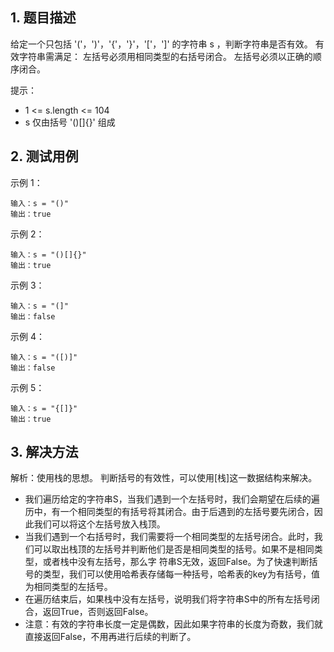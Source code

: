 ## 1. 题目描述

给定一个只包括 '('，')'，'{'，'}'，'['，']' 的字符串 s ，判断字符串是否有效。
有效字符串需满足：
左括号必须用相同类型的右括号闭合。
左括号必须以正确的顺序闭合。

提示：
- 1 <= s.length <= 104
- s 仅由括号 '()[]{}' 组成

## 2. 测试用例

示例 1：
```
输入：s = "()"
输出：true
```
示例 2：
```
输入：s = "()[]{}"
输出：true
```
示例 3：
```
输入：s = "(]"
输出：false
```
示例 4：
```
输入：s = "([)]"
输出：false
```
示例 5：
```
输入：s = "{[]}"
输出：true
```

## 3. 解决方法

解析：使用栈的思想。
判断括号的有效性，可以使用[栈]这一数据结构来解决。
- 我们遍历给定的字符串S，当我们遇到一个左括号时，我们会期望在后续的遍历中，有一个相同类型的有括号将其闭合。由于后遇到的左括号要先闭合，因此我们可以将这个左括号放入栈顶。
- 当我们遇到一个右括号时，我们需要将一个相同类型的左括号闭合。此时，我们可以取出栈顶的左括号并判断他们是否是相同类型的括号。如果不是相同类型，或者栈中没有左括号，那么字
符串S无效，返回False。为了快速判断括号的类型，我们可以使用哈希表存储每一种括号，哈希表的key为有括号，值为相同类型的左括号。
- 在遍历结束后，如果栈中没有左括号，说明我们将字符串S中的所有左括号闭合，返回True，否则返回False。
- 注意：有效的字符串长度一定是偶数，因此如果字符串的长度为奇数，我们就直接返回False，不用再进行后续的判断了。




